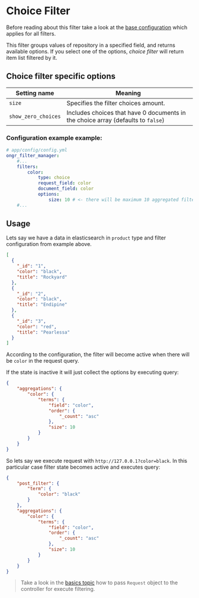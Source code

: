 # Choice Filter

Before reading about this filter take a look at the [base configuration](http://docs.ongr.io/FilterManagerBundle/Basics) which applies for all filters.

This filter groups values of repository in a specified field, and returns available options.
If you select one of the options, *choice filter* will return item list filtered by it.

## Choice filter specific options

| Setting name           | Meaning                                                                                 |
|------------------------|-----------------------------------------------------------------------------------------|
| `size`                 | Specifies the filter choices amount.                       |
| `show_zero_choices`    | Includes choices that have 0 documents in the choice array (defaults to `false`)        |
  
### Configuration example example:

```yaml
# app/config/config.yml
ongr_filter_manager:
    #...
    filters:
        color:
            type: choice
            request_field: color
            document_field: color
            options:
                size: 10 # <- there will be maximum 10 aggregated filter options.
    #...
```

## Usage

Lets say we have a data in elasticsearch in `product` type and filter configuration from example above.

```json
[
  {
    "_id": "1",
    "color": "black",
    "title": "Rockyard"
  },
  {
    "_id": "2",
    "color": "black",
    "title": "Endipine"
  },
  {
    "_id": "3",
    "color": "red",
    "title": "Pearlessa"
  }
]
```

According to the configuration, the filter will become active when there will be `color` in the request query.

If the state is inactive it will just collect the options by executing query:

```json
{
    "aggregations": {
        "color": {
            "terms": {
                "field": "color",
                "order": {
                    "_count": "asc"
                },
                "size": 10
            }
        }
    }
}
```

So lets say we execute request with `http://127.0.0.1?color=black`. In this particular case filter state becomes active and executes query:

```json
{
    "post_filter": {
        "term": {
            "color": "black"
        }
    },
    "aggregations": {
        "color": {
            "terms": {
                "field": "color",
                "order": {
                    "_count": "asc"
                },
                "size": 10
            }
        }
    }
}
```

> Take a look in the [basics topic](http://docs.ongr.io/FilterManagerBundle/Basics) how to pass `Request` object to the controller for execute filtering. 



